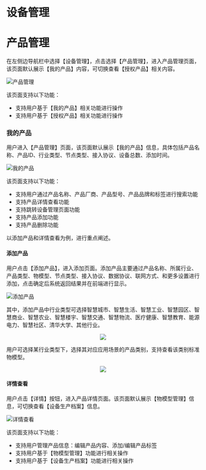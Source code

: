 # 设备管理

# 产品管理

在左侧边导航栏中选择【设备管理】，点击选择【产品管理】，进入产品管理页面，该页面默认展示【我的产品】内容，可切换查看【授权产品】相关内容。

![产品管理](/images\qinghua\device-management\my-product.png)

该页面支持以下功能：

- 支持用户基于【我的产品】相关功能进行操作
- 支持用户基于【授权产品】相关功能进行操作

### 我的产品

用户进入【产品管理】页面，该页面默认展示【我的产品】信息，具体包括产品名称、产品ID、行业类型、节点类型、接入协议、设备总数、添加时间。

![我的产品](/images\qinghua\device-management\my-product.png)

该页面支持以下功能：

- 支持用户通过产品名称、产品厂商、产品型号、产品品牌和标签进行搜索功能
- 支持产品详情查看功能
- 支持跳转设备管理页面功能
- 支持产品添加功能
- 支持产品删除功能

以添加产品和详情查看为例，进行重点阐述。

#### 添加产品

用户点击【添加产品】，进入添加页面。添加产品主要通过产品名称、所属行业、产品类型、物模型、节点类型、接入协议、数据协议、联网方式、和更多设置进行添加，点击确定后系统返回结果并在前端进行显示。

![添加产品](/images\qinghua\device-management\product-add.png)

其中，添加产品中行业类型可选择智慧城市、智慧生活、智慧工业、智慧园区、智慧商业、智慧农业、智慧楼宇、智慧交通、智慧物流、医疗健康、智慧教育、能源电力、智慧社区、清华大学、其他行业。

<div align=center><img src ="/images\qinghua\device-management\product-category.png"/></div>

用户可选择某行业类型下，选择其对应应用场景的产品类别，支持查看该类别标准物模型。

<div align=center><img src ="/images\qinghua\device-management\object-model-view.png"/></div>

#### 详情查看

用户点击【详情】按钮，进入产品详情页面。该页面默认展示【物模型管理】信息，可切换查看【设备生产档案】信息。

![详情查看](/images\qinghua\device-management\details-view.png)

该页面支持以下功能：

- 支持用户管理产品信息：编辑产品内容、添加/编辑产品标签
- 支持用户基于【物模型管理】功能进行相关操作
- 支持用户基于【设备生产档案】功能进行相关操作
